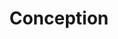 ---
layout: page.njk
tags: page
key: designing_fr
title: Conception
parent: getting-started_fr
order: 1
availablelanguages: 
    - de
    - en
---